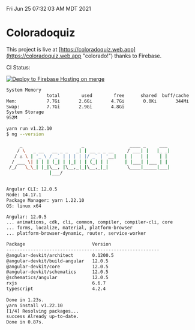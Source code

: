 Fri Jun 25 07:32:03 AM MDT 2021

# Coloradoquiz


This project is live at [https://coloradoquiz.web.app](https://coloradoquiz.web.app "colorado!") thanks to Firebase.

CI Status: 

[![Deploy to Firebase Hosting on merge](https://github.com/teamkushal/coloradoquiz/actions/workflows/firebase-hosting-merge.yml/badge.svg)](https://github.com/teamkushal/coloradoquiz/actions/workflows/firebase-hosting-merge.yml)

```bash
System Memory
               total        used        free      shared  buff/cache   available
Mem:           7.7Gi       2.6Gi       4.7Gi       0.0Ki       344Mi       4.8Gi
Swap:          7.7Gi       2.9Gi       4.8Gi
System Storage
952M	.
```
```bash
yarn run v1.22.10
$ ng --version

     _                      _                 ____ _     ___
    / \   _ __   __ _ _   _| | __ _ _ __     / ___| |   |_ _|
   / △ \ | '_ \ / _` | | | | |/ _` | '__|   | |   | |    | |
  / ___ \| | | | (_| | |_| | | (_| | |      | |___| |___ | |
 /_/   \_\_| |_|\__, |\__,_|_|\__,_|_|       \____|_____|___|
                |___/
    

Angular CLI: 12.0.5
Node: 14.17.1
Package Manager: yarn 1.22.10
OS: linux x64

Angular: 12.0.5
... animations, cdk, cli, common, compiler, compiler-cli, core
... forms, localize, material, platform-browser
... platform-browser-dynamic, router, service-worker

Package                         Version
---------------------------------------------------------
@angular-devkit/architect       0.1200.5
@angular-devkit/build-angular   12.0.5
@angular-devkit/core            12.0.5
@angular-devkit/schematics      12.0.5
@schematics/angular             12.0.5
rxjs                            6.6.7
typescript                      4.2.4
    
Done in 1.23s.
yarn install v1.22.10
[1/4] Resolving packages...
success Already up-to-date.
Done in 0.87s.
```
```bash
